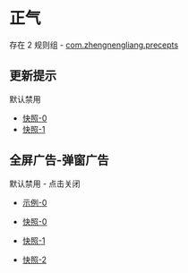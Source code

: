 # 正气

存在 2 规则组 - [com.zhengnengliang.precepts](/src/apps/com.zhengnengliang.precepts.ts)

## 更新提示

默认禁用

- [快照-0](https://i.gkd.li/i/12727650)
- [快照-1](https://i.gkd.li/i/12715352)

## 全屏广告-弹窗广告

默认禁用 - 点击关闭

- [示例-0](https://m.gkd.li/57941037/0b140d85-0556-46aa-a648-600ae349f88b)

- [快照-0](https://i.gkd.li/i/14338307)
- [快照-1](https://i.gkd.li/i/12739767)
- [快照-2](https://i.gkd.li/i/12727705)
